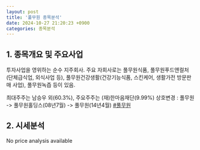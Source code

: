 ```yaml
---
layout: post
title: '풀무원 종목분석'
date: 2024-10-27 21:20:23 +0900
categories: 종목분석
---
```


## 1. 종목개요 및 주요사업

투자사업을 영위하는 순수 지주회사. 주요 자회사로는 풀무원식품, 풀무원푸드앤컬처(단체급식업, 외식사업 등), 풀무원건강생활(건강기능식품, 스킨케어, 생활가전 방문판매 사업), 풀무원녹즙 등이 있음. 

최대주주는 남승우 외(60.3%), 주요주주는 (재)한마음재단(9.99%) 상호변경 : 풀무원 -> 풀무원홀딩스(08년7월) -> 풀무원(14년4월)
[#풀무원](#)

## 2. 시세분석

No price analysis available
